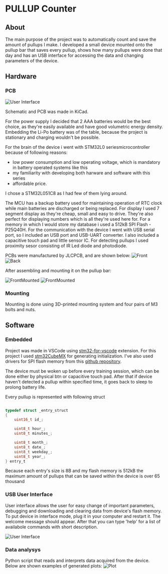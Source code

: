 
# PULLUP Counter

## About

The main purpose of the project was to automatically count and save the amount of pullups I make. I developed a small device mounted onto the pullup bar that saves every pullup, shows how many pullups were done that day and has an USB interface for accessing the data and changing parameters of the device.

## Hardware

### PCB

![User Interface](pullup_counter_readme\schematic.svg)

Schematic and PCB was made in KiCad.

For the power supply I decided that 2 AAA batteries would be the best choice, as they're easily available and have good volumetric energy density. Embedding the Li-Po battery was of the table, because the project is stationary and charging wouldn't be possible. 

For the brain of the device i went with STM32L0 seriesmicrocontroller because of following reasons:

- low power consumption and low operating voltage, which is mandatory in battery operated systems like this
- my familiarity with developing both harware and software with this series
- affordable price.

I chose a STM32L051C8 as I had few of them lying around.

The MCU has a backup battery used for maintaining operation of RTC clock while main batteries are discharged or being replaced. For display I used 7 segment display as they're cheap, small and easy to drive. They're also perfect for displaying numbers which is all they're used here for. For a memory in which I would store my database i used a 512kB SPI Flash - P25Q40H. For the communication with the device I went with USB serial port, so I included an USB port and USB-UART converter. I also included a capacitive touch pad and little sensor IC. For detecting pullups I used proximity sesor consisting of IR Led diode and photodiode.

PCBs were manufactured by JLCPCB, and are shown below:
![Front](pullup_counter_readme/BoardFront.jpg)
![Back](pullup_counter_readme/BoardBack.jpg)

After assembling and mounting it on the pullup bar:

![FrontMounted](pullup_counter_readme/MountedFront.jpg)
![FrontMounted](pullup_counter_readme/MountedBack.jpg)

### Mounting

Mounting is done using 3D-printed mounting system and four pairs of M3 bolts and nuts.

## Software

### Embedded

Project was made in VSCode using [stm32-for-vscode](https://github.com/bmd-studio/stm32-for-vscode) extension. For this project I used [stm32CubeMX](https://www.st.com/en/development-tools/stm32cubemx.html) for generating initialization. I've also used drivers for SPI flash memory from this [github repository](https://github.com/nimaltd/w25qxx).

The device must be woken up before every training session, which can be done either by physical btn or capacitive touch pad. After that if device haven't detected a pullup within specified time, it goes back to sleep to prolong battery life.

Every pullup is represented with following struct

```C

typedef struct _entry_struct
{
    uint16_t id_;

    uint8_t hour_;
    uint8_t minutes_;

    uint8_t month_;
    uint8_t date_;
    uint8_t weekday_;
    uint8_t year_;
} entry_t

```

Because each entry's size is 8B and my flash memory is 512kB the maximum amount of pullups that can be saved within the device is over 65 thousand

### USB User Interface

User interface allows the user for easy change of important parameters, debugging and downloading and  clearing data from device's flash memory. To put device in interface mode, plug it in your computer and restart it. The welcome message should appear. After that you can type 'help' for a list of availabole commands with short description.

![User Interface](pullup_counter_readme/UserInterface0.png)

### Data analysys

Python script that reads and interprets data acquired from the device. Below are shown examples of generated plots:
![Plot](pullup_counter_readme/PullupDistributionDuringDay.png)
